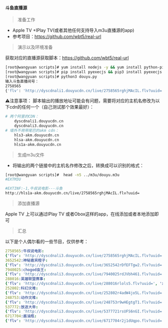 #### 斗鱼直播源
> 准备工作

- Apple TV +IPlay TV(或者其他任何支持导入m3u直播源的app)
- 参考项目：https://github.com/wbt5/real-url

> 演示以及环境准备

获取对应的直播源获取脚本：https://github.com/wbt5/real-url

```bash
[root@wangyuan scripts]# yum install nodejs -y && yum install python-pip python3-pip
[root@wangyuan scripts]# pip install pyexecjs && pip3 install pyexecjs
[root@wangyuan scripts]# python3 douyu.py 
输入斗鱼直播间号：
2758565
{'flv': 'http://dyscdnali1.douyucdn.cn/live/2758565rghjMAcIL.flv?uuid=', 'x-p2p': 'http://tx2play1.douyucdn.cn/live/2758565rghjMAcIL.xs?uuid='}
```
⚠️注意事项：
脚本输出的播放地址可能会有问题，需要将对应的主机名修改为以下cdn的任何一个（自己测试那个效果最好）：
```bash
# 两个阿里的CDN：
    dyscdnali1.douyucdn.cn
    dyscdnali3.douyucdn.cn
# 墙外不用带尾巴的akm cdn：
    hls3-akm.douyucdn.cn
    hlsa-akm.douyucdn.cn
    hls1a-akm.douyucdn.cn
```
> 生成m3u文件

- 将输出的两个链接中的主机名作修改之后，转换成可以识别的格式：
```bash
[root@wangyuan scripts]#  head -n5 ../m3u/douyu.m3u 
#EXTM3U

#EXTINF:-1,牛叔说电影---斗鱼
http://hls1a-akm.douyucdn.cn/live/2758565rghjMAcIL.flv?uuid=
```
> 添加直播源

Apple TV 上可以通过IPlay TV 或者Obox这样的app，在线添加或者本地添加即可

> 汇总

以下是个人偶尔看的一些节目，仅供参考：
```yaml
2758565:牛叔说电影:
{'flv': 'http://dyscdnali3.douyucdn.cn/live/2758565rghjMAcIL.flv?uuid=', 'x-p2p': 'http://hlsa-akm.douyucdn.cn/live/2758565rghjMAcIL.xs?uuid='}
3652542:神秘嘉宾橙子:
{'flv': 'http://dyscdnali3.douyucdn.cn/live/3652542rDfEFTgw2.flv?uuid=', 'x-p2p': 'http://hlsa-akm.douyucdn.cn/live/3652542rDfEFTgw2.xs?uuid='}
7940025:chogod虫王:
{'flv': 'http://dyscdnali3.douyucdn.cn/live/7940025rdJVbh461.flv?uuid=', 'x-p2p': 'http://hlsa-akm.douyucdn.cn/live/7940025rdJVbh461.xs?uuid='}
288016:英雄联盟赛事:
{'flv': 'http://dyscdnali3.douyucdn.cn/live/288016rlols5.flv?uuid=', 'x-p2p': 'http://hlsa-akm.douyucdn.cn/live/288016rlols5.xs?uuid='}
252802:科幻灾难:
{'flv': 'http://dyscdnali3.douyucdn.cn/live/252802r4adW4jo5L.flv?uuid=', 'x-p2p': 'http://hlsa-akm.douyucdn.cn/live/252802r4adW4jo5L.xs?uuid='}
248753:动作灾难:
{'flv': 'http://dyscdnali3.douyucdn.cn/live/248753r9wHEgtgT1.flv?uuid=', 'x-p2p': 'http://hlsa-akm.douyucdn.cn/live/248753r9wHEgtgT1.xs?uuid='}
537772:放逐大帝:
{'flv': 'http://dyscdnali3.douyucdn.cn/live/5377721rsUFS6nGI.flv?uuid=', 'x-p2p': 'http://hlsa-akm.douyucdn.cn/live/5377721rsUFS6nGI.xs?uuid='}
6717704:酱油瓶:
{'flv': 'http://dyscdnali3.douyucdn.cn/live/6717704r2j1dUqpo.flv?uuid=', 'x-p2p': 'http://hlsa-akm.douyucdn.cn/live/6717704r2j1dUqpo.xs?uuid='}
```
